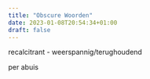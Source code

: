 ```yaml
---
title: "Obscure Woorden"
date: 2023-01-08T20:54:34+01:00
draft: false
---
```


recalcitrant - weerspannig/terughoudend

per abuis
